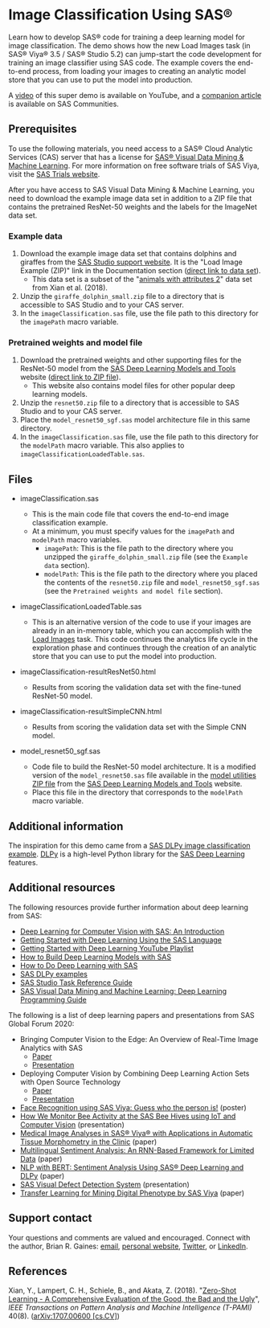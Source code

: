 # Image Classification Using SAS&reg;
Learn how to develop SAS&reg; code for training a deep learning model for image classification. The demo shows how the new Load Images task (in SAS&reg; Viya&reg; 3.5 / SAS&reg; Studio 5.2) can jump-start the code development for training an image classifier using SAS code.  The example covers the end-to-end process, from loading your images to creating an analytic model store that you can use to put the model into production.

A [video](https://www.youtube.com/watch?v=_9ywlGrG5fU&list=PLVV6eZFA22QyaxYBynL-1Btk-nIMKmOqY) of this super demo is available on YouTube, and a [companion article](https://communities.sas.com/t5/SAS-Communities-Library/How-to-Develop-SAS-Code-to-Train-a-Deep-Learning-Model-for-Image/ta-p/663322) is available on SAS Communities.

## Prerequisites
To use the following materials, you need access to a SAS&reg; Cloud Analytic Services (CAS) server that has a license for [SAS&reg; Visual Data Mining & Machine Learning](https://www.sas.com/en_us/software/visual-data-mining-machine-learning.html).  For more information on free software trials of SAS Viya, visit the [SAS Trials website](https://www.sas.com/en_us/trials.html).

After you have access to SAS Visual Data Mining & Machine Learning, you need to download the example image data set in addition to a ZIP file that contains the pretrained ResNet-50 weights and the labels for the ImageNet data set.  

### Example data
1. Download the example image data set that contains dolphins and giraffes from the [SAS Studio support website](https://support.sas.com/en/software/studio-support.html). It is the "Load Image Example (ZIP)" link in the Documentation section ([direct link to data set](http://support.sas.com/documentation/onlinedoc/sasstudio/5.2/giraffe_dolphin_small.zip)).
	* This data set is a subset of the "[animals with attributes 2](https://cvml.ist.ac.at/AwA2/)" data set from Xian et al. (2018).
2. Unzip the ``giraffe_dolphin_small.zip`` file to a directory that is accessible to SAS Studio and to your CAS server.  
3. In the ``imageClassification.sas`` file, use the file path to this directory for the ``imagePath`` macro variable.  

### Pretrained weights and model file
1. Download the pretrained weights and other supporting files for the ResNet-50 model from the [SAS Deep Learning Models and Tools](https://support.sas.com/documentation/prod-p/vdmml/zip/index.html) website ([direct link to ZIP file](https://support.sas.com/documentation/prod-p/vdmml/zip/resnet50.zip)).   
    * This website also contains model files for other popular deep learning models.  
2. Unzip the ``resnet50.zip`` file to a directory that is accessible to SAS Studio and to your CAS server.  
3. Place the ``model_resnet50_sgf.sas`` model architecture file in this same directory.
4. In the ``imageClassification.sas`` file, use the file path to this directory for the ``modelPath`` macro variable. This also applies to ``imageClassificationLoadedTable.sas``.


## Files
* imageClassification.sas
	* This is the main code file that covers the end-to-end image classification example.  
	* At a minimum, you must specify values for the ``imagePath`` and ``modelPath`` macro variables.
		* ``imagePath``:  This is the file path to the directory where you unzipped the ``giraffe_dolphin_small.zip`` file (see the ``Example data`` section).
		* ``modelPath``:  This is the file path to the directory where you placed the contents of the ``resnet50.zip`` file and ``model_resnet50_sgf.sas`` (see the ``Pretrained weights and model file`` section).
 
* imageClassificationLoadedTable.sas
    * This is an alternative version of the code to use if your images are already in an in-memory table, which you can accomplish with the [Load Images](https://go.documentation.sas.com/?activeCdc=webeditorcdc&cdcId=sasstudiocdc&cdcVersion=5.2&docsetId=webeditorref&docsetTarget=p0xc55tobpulbrn1tynh6fe9w9c9.htm&locale=en) task.  This code continues the analytics life cycle in the exploration phase and continues through the creation of an analytic store that you can use to put the model into production.          
    
* imageClassification-resultResNet50.html
    * Results from scoring the validation data set with the fine-tuned ResNet-50 model.
    
* imageClassification-resultSimpleCNN.html 
    * Results from scoring the validation data set with the Simple CNN model.  
    
* model_resnet50_sgf.sas
    * Code file to build the ResNet-50 model architecture. It is a modified version of the ``model_resnet50.sas`` file available in the [model utilities ZIP file](https://support.sas.com/documentation/prod-p/vdmml/zip/models.zip) from the [SAS Deep Learning Models and Tools](https://support.sas.com/documentation/prod-p/vdmml/zip/index.html) website.
    * Place this file in the directory that corresponds to the ``modelPath`` macro variable.  
 

## Additional information
The inspiration for this demo came from a [SAS DLPy image classification example](https://github.com/sassoftware/python-dlpy/blob/master/examples/quick_start/A_Comprehensive_Image_Classification_Example.ipynb).  [DLPy](https://github.com/sassoftware/python-dlpy) is a high-level Python library for the [SAS Deep Learning](https://go.documentation.sas.com/?docsetId=casdlpg&docsetTarget=titlepage.htm&docsetVersion=8.5&locale=en) features.  


## Additional resources
The following resources provide further information about deep learning from SAS:  

* [Deep Learning for Computer Vision with SAS: An Introduction](https://www.sas.com/store/books/categories/usage-and-reference/deep-learning-for-computer-vision-with-sas-an-introduction/prodBK_73903_en.html)
* [Getting Started with Deep Learning Using the SAS Language](https://blogs.sas.com/content/subconsciousmusings/2020/04/06/getting-started-with-deep-learning-using-the-sas-language/)
* [Getting Started with Deep Learning YouTube Playlist](https://www.youtube.com/watch?v=0qm_OL_VHGE&list=PLVV6eZFA22QyaxYBynL-1Btk-nIMKmOqY&index=8) 
* [How to Build Deep Learning Models with SAS](https://blogs.sas.com/content/subconsciousmusings/2018/04/20/how-to-build-deep-learning-models-with-sas/)
* [How to Do Deep Learning with SAS](https://www.sas.com/en_us/whitepapers/deep-learning-with-sas-109610.html)
* [SAS DLPy examples](https://github.com/sassoftware/python-dlpy/tree/master/examples)
* [SAS Studio Task Reference Guide](https://go.documentation.sas.com/?activeCdc=webeditorcdc&cdcId=sasstudiocdc&cdcVersion=5.2&docsetId=webeditorref&docsetTarget=p0wc36sf6dy5zyn112v83e5rl5y1.htm&locale=en)
* [SAS Visual Data Mining and Machine Learning: Deep Learning Programming Guide](https://go.documentation.sas.com/?docsetId=casdlpg&docsetTarget=n0ep2b9u60m7uzn173wx9v9t7dxp.htm&docsetVersion=8.5&locale=en)


The following is a list of deep learning papers and presentations from SAS Global Forum 2020:

* Bringing Computer Vision to the Edge: An Overview of Real-Time Image Analytics with SAS
    * [Paper](https://www.sas.com/content/dam/SAS/support/en/sas-global-forum-proceedings/2020/4432-2020.pdf)
    * [Presentation](https://www.youtube.com/watch?v=USK2tbAF1zw&list=PLVV6eZFA22Qzg3FIBHuHqY924ZvLjh6Zc&index=17&t=0s)
* Deploying Computer Vision by Combining Deep Learning Action Sets with Open Source Technology
    * [Paper](https://www.sas.com/content/dam/SAS/support/en/sas-global-forum-proceedings/2020/4694-2020.pdf)
    * [Presentation](https://www.youtube.com/watch?v=8IOFuqLcbio)
* [Face Recognition using SAS Viya: Guess who the person is!](https://www.sas.com/content/dam/SAS/support/en/sas-global-forum-proceedings/2020/5039-2020.pdf) (poster)
* [How We Monitor Bee Activity at the SAS Bee Hives using IoT and Computer Vision](https://www.youtube.com/watch?v=4k4JkladnEc) (presentation)
* [Medical Image Analyses in SAS® Viya® with Applications in Automatic Tissue Morphometry in the Clinic](https://www.sas.com/content/dam/SAS/support/en/sas-global-forum-proceedings/2020/4491-2020.pdf) (paper)
* [Multilingual Sentiment Analysis: An RNN-Based Framework for Limited Data](https://www.sas.com/content/dam/SAS/support/en/sas-global-forum-proceedings/2020/4180-2020.pdf) (paper)
* [NLP with BERT: Sentiment Analysis Using SAS® Deep Learning and DLPy](https://www.sas.com/content/dam/SAS/support/en/sas-global-forum-proceedings/2020/4429-2020.pdf) (paper)
* [SAS Visual Defect Detection System](https://www.youtube.com/watch?v=T2nLT2TWggg) (presentation)
* [Transfer Learning for Mining Digital Phenotype by SAS Viya](https://www.sas.com/content/dam/SAS/support/en/sas-global-forum-proceedings/2020/5029-2020.pdf) (paper)



## Support contact
Your questions and comments are valued and encouraged.  Connect with the author, Brian R. Gaines: [email](mailto:Brian.Gaines@sas.com), [personal website](http://brgaines.github.io/), [Twitter](https://twitter.com/brgainesStats), or [LinkedIn](http://linkedin.com/in/BrianGainesStats).   

## References
Xian, Y., Lampert, C. H., Schiele, B., and Akata, Z. (2018).  "[Zero-Shot Learning - A Comprehensive Evaluation of the Good, the Bad and the Ugly](https://doi.org/10.1109/TPAMI.2018.2857768)", *IEEE Transactions on Pattern Analysis and Machine Intelligence (T-PAMI)* 40(8). ([arXiv:1707.00600 [cs.CV]](https://arxiv.org/abs/1707.00600)) 